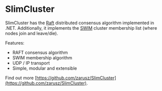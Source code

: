 # SlimCluster

SlimCluster has the [Raft](https://raft.github.io/raft.pdf) distributed consensus algorithm implemented in .NET.
Additionally, it implements the [SWIM](https://www.cs.cornell.edu/projects/Quicksilver/public_pdfs/SWIM.pdf) cluster membership list (where nodes join and leave/die).

Features:

- RAFT consensus algorithm
- SWIM membership algorithm
- UDP / IP transport
- Simple, modular and extensible

Find out more [https://github.com/zarusz/SlimCluster](https://github.com/zarusz/SlimCluster).

